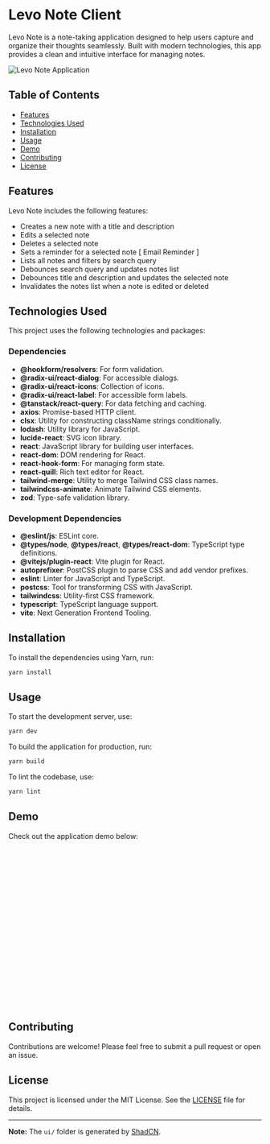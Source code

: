 

# Levo Note Client

Levo Note is a note-taking application designed to help users capture and organize their thoughts seamlessly. Built with modern technologies, this app provides a clean and intuitive interface for managing notes.

![Levo Note Application](path/demo_image.png)

## Table of Contents

- [Features](#features)
- [Technologies Used](#technologies-used)
- [Installation](#installation)
- [Usage](#usage)
- [Demo](#demo)
- [Contributing](#contributing)
- [License](#license)

## Features

Levo Note includes the following features:

- Creates a new note with a title and description
- Edits a selected note
- Deletes a selected note
- Sets a reminder for a selected note [ Email Reminder ]
- Lists all notes and filters by search query
- Debounces search query and updates notes list
- Debounces title and description and updates the selected note
- Invalidates the notes list when a note is edited or deleted

## Technologies Used

This project uses the following technologies and packages:

### Dependencies

- **@hookform/resolvers**: For form validation.
- **@radix-ui/react-dialog**: For accessible dialogs.
- **@radix-ui/react-icons**: Collection of icons.
- **@radix-ui/react-label**: For accessible form labels.
- **@tanstack/react-query**: For data fetching and caching.
- **axios**: Promise-based HTTP client.
- **clsx**: Utility for constructing className strings conditionally.
- **lodash**: Utility library for JavaScript.
- **lucide-react**: SVG icon library.
- **react**: JavaScript library for building user interfaces.
- **react-dom**: DOM rendering for React.
- **react-hook-form**: For managing form state.
- **react-quill**: Rich text editor for React.
- **tailwind-merge**: Utility to merge Tailwind CSS class names.
- **tailwindcss-animate**: Animate Tailwind CSS elements.
- **zod**: Type-safe validation library.

### Development Dependencies

- **@eslint/js**: ESLint core.
- **@types/node**, **@types/react**, **@types/react-dom**: TypeScript type definitions.
- **@vitejs/plugin-react**: Vite plugin for React.
- **autoprefixer**: PostCSS plugin to parse CSS and add vendor prefixes.
- **eslint**: Linter for JavaScript and TypeScript.
- **postcss**: Tool for transforming CSS with JavaScript.
- **tailwindcss**: Utility-first CSS framework.
- **typescript**: TypeScript language support.
- **vite**: Next Generation Frontend Tooling.

## Installation

To install the dependencies using Yarn, run:

```bash
yarn install
```

## Usage

To start the development server, use:

```bash
yarn dev
```

To build the application for production, run:

```bash
yarn build
```

To lint the codebase, use:

```bash
yarn lint
```

## Demo

Check out the application demo below:

<iframe width="560" height="315" src="" title="Demo Video" frameborder="0" allowfullscreen></iframe>

## Contributing

Contributions are welcome! Please feel free to submit a pull request or open an issue.

## License

This project is licensed under the MIT License. See the [LICENSE](LICENSE) file for details.

---

**Note:** The `ui/` folder is generated by [ShadCN](https://shadcn.com).


